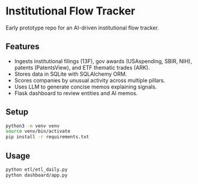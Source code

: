 # Institutional Flow Tracker

Early prototype repo for an AI-driven institutional flow tracker.

## Features
- Ingests institutional filings (13F), gov awards (USAspending, SBIR, NIH), patents (PatentsView), and ETF thematic trades (ARK).
- Stores data in SQLite with SQLAlchemy ORM.
- Scores companies by unusual activity across multiple pillars.
- Uses LLM to generate concise memos explaining signals.
- Flask dashboard to review entities and AI memos.

## Setup
```bash
python3 -m venv venv
source venv/bin/activate
pip install -r requirements.txt
```

## Usage
```bash
python etl/etl_daily.py
python dashboard/app.py
```